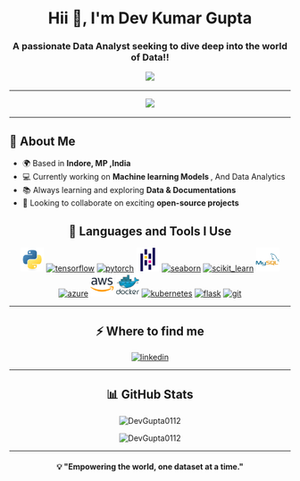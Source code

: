 <h1 align="center">Hii 👋, I'm Dev Kumar Gupta</h1>
<h3 align="center">A passionate Data Analyst seeking to dive deep into the world of Data!!</h3>

<p align="center">
  <img src="https://media.giphy.com/media/qgQUggAC3Pfv687qPC/giphy.gif" width="500" />
</p>

---

<p align="center">
  <img src="https://readme-typing-svg.herokuapp.com?font=Fira+Code&size=22&duration=4000&color=D3FAD6&center=true&vCenter=true&width=600&lines=Transforming+raw+data +into+ actionable+ insights+✨;Turning+ideas+into+reality+with+code!;Exploring+world+of+AI+and+Data+✨" />
</p>

---

<h2>🌟 About Me</h2>
<ul>
  <li>🌍 Based in <strong>Indore, MP ,India</strong></li>
  <li>💻 Currently working on <strong>Machine learning Models </strong>, And Data Analytics</li>
  <li>📚 Always learning and exploring <strong>Data & Documentations</strong></li>
  <li>🤝 Looking to collaborate on exciting <strong>open-source projects</strong></li>
</ul>


<h2 align="center">🚀 Languages and Tools I Use</h2>
<p align="center">
  <a href="https://www.python.org/" target="_blank" style="display: inline-block;">
    <img src="https://raw.githubusercontent.com/devicons/devicon/master/icons/python/python-original.svg" alt="python" width="42" height="42" />
  </a>
  <a href="https://www.tensorflow.org/" target="_blank" style="display: inline-block;">
    <img src="https://www.vectorlogo.zone/logos/tensorflow/tensorflow-icon.svg" alt="tensorflow" width="42" height="42" />
  </a>
  <a href="https://pytorch.org/" target="_blank" style="display: inline-block;">
    <img src="https://www.vectorlogo.zone/logos/pytorch/pytorch-icon.svg" alt="pytorch" width="42" height="42" />
  </a>
  <a href="https://pandas.pydata.org/" target="_blank" style="display: inline-block;">
    <img src="https://raw.githubusercontent.com/devicons/devicon/master/icons/pandas/pandas-original.svg" alt="pandas" width="42" height="42" />
  </a>
  <a href="https://seaborn.pydata.org/" target="_blank" style="display: inline-block;">
    <img src="https://seaborn.pydata.org/_images/logo-mark-lightbg.svg" alt="seaborn" width="42" height="42" />
  </a>
  <a href="https://scikit-learn.org/" target="_blank" style="display: inline-block;">
    <img src="https://upload.wikimedia.org/wikipedia/commons/0/05/Scikit_learn_logo_small.svg" alt="scikit_learn" width="42" height="42" />
  </a>
  <a href="https://www.mysql.com/" target="_blank" style="display: inline-block;">
    <img src="https://raw.githubusercontent.com/devicons/devicon/master/icons/mysql/mysql-original-wordmark.svg" alt="mysql" width="42" height="42" />
  </a>
  <a href="https://azure.microsoft.com/" target="_blank" style="display: inline-block;">
    <img src="https://www.vectorlogo.zone/logos/microsoft_azure/microsoft_azure-icon.svg" alt="azure" width="42" height="42" />
  </a>
  <a href="https://aws.amazon.com/" target="_blank" style="display: inline-block;">
    <img src="https://raw.githubusercontent.com/devicons/devicon/master/icons/amazonwebservices/amazonwebservices-original-wordmark.svg" alt="aws" width="42" height="42" />
  </a>
  <a href="https://www.docker.com/" target="_blank" style="display: inline-block;">
    <img src="https://raw.githubusercontent.com/devicons/devicon/master/icons/docker/docker-original-wordmark.svg" alt="docker" width="42" height="42" />
  </a>
  <a href="https://kubernetes.io/" target="_blank" style="display: inline-block;">
    <img src="https://www.vectorlogo.zone/logos/kubernetes/kubernetes-icon.svg" alt="kubernetes" width="42" height="42" />
  </a>
  <a href="https://flask.palletsprojects.com/" target="_blank" style="display: inline-block;">
    <img src="https://www.vectorlogo.zone/logos/pocoo_flask/pocoo_flask-icon.svg" alt="flask" width="42" height="42" />
  </a>
  <a href="https://git-scm.com/" target="_blank" style="display: inline-block;">
    <img src="https://www.vectorlogo.zone/logos/git-scm/git-scm-icon.svg" alt="git" width="42" height="42" />
  </a>
</p>

---

<h2 align="center">⚡️ Where to find me</h2>
<p align="center">
  <a href="https://www.linkedin.com/in/dev-kumar-gupta-1358a0250/" target="_blank">
    <img src="https://img.shields.io/badge/LinkedIn-%230077b5.svg?style=for-the-badge&logo=linkedin&logoColor=white" alt="linkedin" />
  </a>
</p>

---

<h2 align="center">📊 GitHub Stats</h2>
<p align="center">
  <img src="https://github-readme-stats.vercel.app/api?username=DevGupta0112&show_icons=true&locale=en" alt="DevGupta0112" />
</p>

<p align="center">
  <img src="https://github-readme-stats.vercel.app/api/top-langs?username=DevGupta0112&show_icons=true&locale=en&layout=compact" alt="DevGupta0112" />
</p>

---



<h4 align="center">💡 "Empowering the world, one dataset at a time." </h4>


